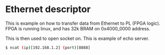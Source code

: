 # Ethernet descriptor

This is example on how to transfer data from Ethernet to PL (FPGA logic). FPGA is running linux, and has 32k BRAM on 0x4000_0000 address.

This is then used to open socket on. This is example of echo server.

``` bash
$ ncat (ip)[192.168.1.2] (port)[8888]
```